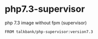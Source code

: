 # php7.3-supervisor
php 7.3 image without fpm (supervisor)

``FROM talkbank/php-supervisor:version7.3``
